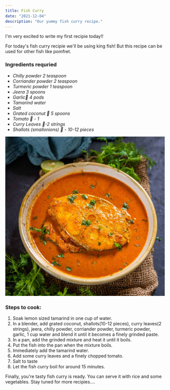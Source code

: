 ```yaml
---
title: Fish Curry
date: "2021-12-04"
description: "Our yummy fish curry recipe."
---
```


I'm very excited to write my first recipie today!!

For today's fish curry recipie we'll be using king fish! But this recipe can be used for other fish like pomfret.

### Ingredients requried

- _Chilly powder 2 teaspoon_
- _Corriander powder 2 teaspoon_
- _Turmeric powder 1 teaspoon_
- _Jeera 3 spoons_
- _Garlic🧄 4 pods_
- _Tamarind water_
- _Salt_
- _Grated coconut 🥥 5 spoons_
- _Tomato 🍅 - 1_
- _Curry Leaves 🍃-2 strings_
- _Shallots (smallonions) 🧅 - 10-12 pieces_

![Fish Curry](./fish-curry.jpg)

### Steps to cook:

1. Soak lemon sized tamarind in one cup of water.
2. In a blender, add grated coconut, shallots(10-12 pieces), curry leaves(2 strings), jeera, chilly powder, corriander powder, turmeric powder, garlic, 1 cup water and blend it until it becomes a finely grinded paste.
3. In a pan, add the grinded mixture and heat it until it boils.
4. Put the fish into the pan when the mixture boils.
5. Immediately add the tamarind water.
6. Add some curry leaves and a finely chopped tomato.
7. Salt to taste
8. Let the fish curry boil for around 15 minutes.

Finally, you're tasty fish curry is ready. You can serve it with rice and some vegetables.
Stay tuned for more recipies....

